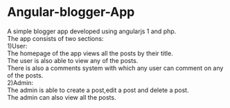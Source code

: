 # Angular-blogger-App
A simple blogger app developed using angularjs 1 and php.<br>
The app consists of two sections:<br>
1)User:<br>
The homepage of the app views all the posts by their title.<br>
The user is also able to view any of the posts.<br>
There is also a comments system with which any user can comment on any of the posts.<br>
2)Admin:<br>
The admin is able to create a post,edit a post and delete a post.<br>
The admin can also view all the posts.<br>
